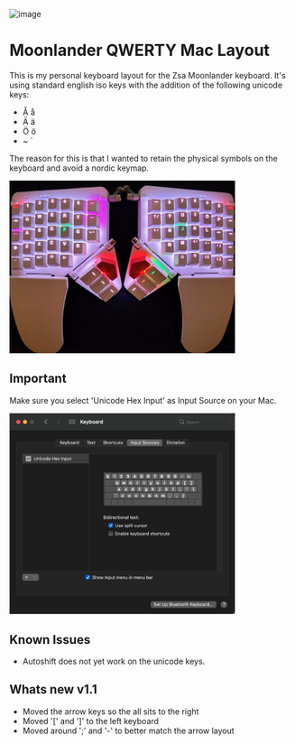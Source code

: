 ![image](https://res.cloudinary.com/zsa-technology/image/upload/w_121/v1637636174/zsa-io-production/moonlander-logo)

# Moonlander QWERTY Mac Layout

This is my personal keyboard layout for the Zsa Moonlander keyboard.
It's using standard english iso keys with the addition of the following
unicode keys:
* Å å
* Ä ä
* Ö ö
* ~ `

The reason for this is that I wanted to retain the physical symbols on 
the keyboard and avoid a nordic keymap.

<img src="images/keyboard.jpg" width="400">

## Important

Make sure you select 'Unicode Hex Input' as Input Source on your Mac.<br/>

<img src="images/input.png" width="400">

## Known Issues
* Autoshift does not yet work on the unicode keys.


## Whats new v1.1
* Moved the arrow keys so the all sits to the right
* Moved '[' and ']' to the left keyboard
* Moved around ';' and '-' to better match the arrow layout